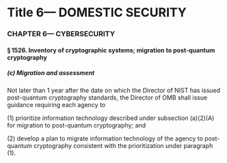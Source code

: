 
# Title 6— DOMESTIC SECURITY
### CHAPTER 6— CYBERSECURITY
#### § 1526. Inventory of cryptographic systems; migration to post-quantum cryptography
##### (c) Migration and assessment

Not later than 1 year after the date on which the Director of NIST has issued post-quantum cryptography standards, the Director of OMB shall issue guidance requiring each agency to

(1) prioritize information technology described under subsection (a)(2)(A) for migration to post-quantum cryptography; and

(2) develop a plan to migrate information technology of the agency to post-quantum cryptography consistent with the prioritization under paragraph (1).

